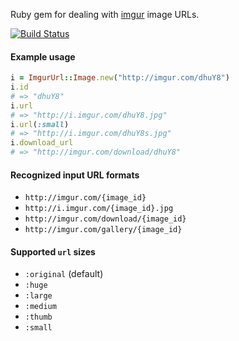 Ruby gem for dealing with [imgur](http://imgur.com) image URLs.

[![Build Status](https://secure.travis-ci.org/6/imgur_url.png?branch=master)](http://travis-ci.org/6/imgur_url)


#### Example usage
```ruby
i = ImgurUrl::Image.new("http://imgur.com/dhuY8")
i.id
# => "dhuY8"
i.url
# => "http://i.imgur.com/dhuY8.jpg"
i.url(:small)
# => "http://i.imgur.com/dhuY8s.jpg"
i.download_url
# => "http://imgur.com/download/dhuY8"
```

#### Recognized input URL formats
- `http://imgur.com/{image_id}`
- `http://i.imgur.com/{image_id}.jpg`
- `http://imgur.com/download/{image_id}`
- `http://imgur.com/gallery/{image_id}`

#### Supported `url` sizes
- `:original` (default)
- `:huge`
- `:large`
- `:medium`
- `:thumb`
- `:small`
